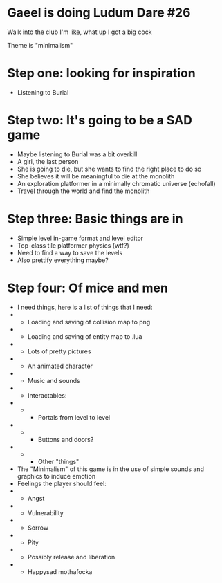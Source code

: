 Gaeel is doing Ludum Dare #26
=============================


Walk into the club I'm like, what up I got a big cock

Theme is "minimalism"

Step one: looking for inspiration
=================================

* Listening to Burial


Step two: It's going to be a SAD game
=====================================

* Maybe listening to Burial was a bit overkill
* A girl, the last person
* She is going to die, but she wants to find the right place to do so
* She believes it will be meaningful to die at the monolith
* An exploration platformer in a minimally chromatic universe (echofall)
* Travel through the world and find the monolith


Step three: Basic things are in
===============================

* Simple level in-game format and level editor
* Top-class tile platformer physics (wtf?)
* Need to find a way to save the levels
* Also prettify everything maybe?


Step four: Of mice and men
==========================

* I need things, here is a list of things that I need:
* * Loading and saving of collision map to png
* * Loading and saving of entity map to .lua
* * Lots of pretty pictures
* * An animated character
* * Music and sounds
* * Interactables:
* * * Portals from level to level
* * * Buttons and doors?
* * * Other "things"
* The "Minimalism" of this game is in the use of simple sounds and graphics to induce emotion
* Feelings the player should feel:
* * Angst
* * Vulnerability
* * Sorrow
* * Pity
* * Possibly release and liberation
* * Happysad mothafocka